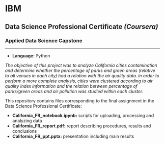# IBM 
## Data Science Professional Certificate _(Coursera)_
### Applied Data Science Capstone
_________________________________________
- **Language**: Python

_The objective of this project was to analyze California cities contamination and determine whether the percentage of parks and green areas (relative to all venues in each city) had a relation with the air quality data. In order to perform a more complete analysis, cities were clustered according to air quality index information and the relation between percentage of parks/green areas and air pollution was studied within each cluster._

This repository contains files corresponding to the final assignment in the Data Science Professional Certificate:

- **California_FR_notebook.ipynb:** scripts for uploading, processing and analyzing data
- **California_FR_report.pdf:** report describing procedures, results and conclusions
- **California_FR_ppt.pptx:** presentation including main results
  
